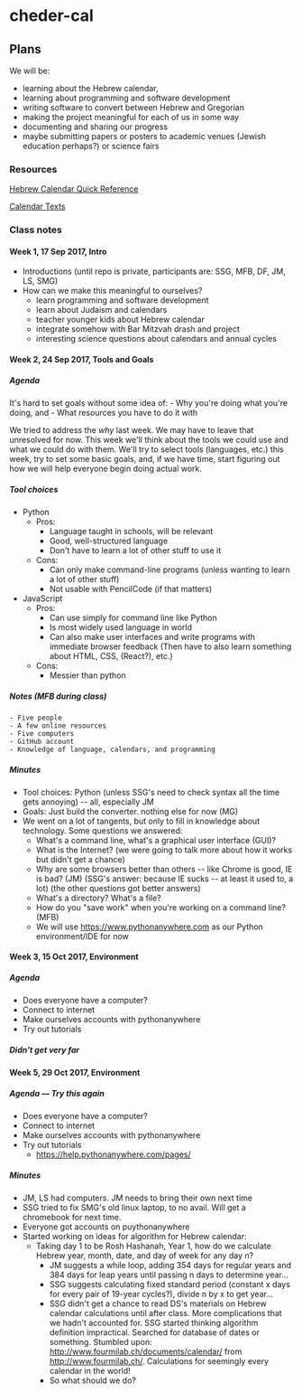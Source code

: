 # cheder-cal

## Plans
We will be: 
 - learning about the Hebrew calendar,
 - learning about programming and software development
 - writing software to convert between Hebrew and Gregorian
 - making the project meaningful for each of us in some way
 - documenting and sharing our progress
 - maybe submitting papers or posters to academic venues (Jewish education perhaps?) or science fairs
 

### Resources
[Hebrew Calendar Quick Reference](files/quickref.pdf)

[Calendar Texts](files/calendarTexts.pdf)

### Class notes

#### Week 1, 17 Sep 2017, Intro
 - Introductions (until repo is private, participants are: SSG, MFB, DF, JM, LS, SMG)
 - How can we make this meaningful to ourselves?
   - learn programming and software development
   - learn about Judaism and calendars
   - teacher younger kids about Hebrew calendar
   - integrate somehow with Bar Mitzvah drash and project
   - interesting science questions about calendars and annual cycles

#### Week 2, 24 Sep 2017, Tools and Goals
 
##### Agenda
   It's hard to set goals without some idea of:
     - Why you're doing what you're doing, and
     - What resources you have to do it with
     
   We tried to address the *why* last week. We may have to leave that unresolved for now.
   This week we'll think about the tools we could use and what we could do with them.
   We'll try to select tools (languages, etc.) this week, try to set some basic goals,
   and, if we have time, start figuring out how we will help everyone begin doing 
   actual work.
##### Tool choices
   - Python
     - Pros:
       - Language taught in schools, will be relevant
       - Good, well-structured language
       - Don't have to learn a lot of other stuff to use it
     - Cons:
       - Can only make command-line programs (unless wanting to learn a lot of other stuff)
       - Not usable with PencilCode (if that matters)
   - JavaScript
     - Pros:
       - Can use simply for command line like Python
       - Is most widely used language in world
       - Can also make user interfaces and write programs with immediate browser feedback
         (Then have to also learn something about HTML, CSS, (React?), etc.)
     - Cons:
       - Messier than python

##### Notes (MFB during class)

    - Five people
    - A few online resources
    - Five computers
    - GitHub account
    - Knowledge of language, calendars, and programming

##### Minutes
 - Tool choices: Python (unless SSG's need to check syntax all the time gets annoying) -- all, especially JM
 - Goals: Just build the converter. nothing else for now (MG)
 - We went on a lot of tangents, but only to fill in knowledge about technology. Some questions we answered:
    - What's a command line, what's a graphical user interface (GUI)?
    - What is the Internet? (we were going to talk more about how it works but didn't get a chance)
    - Why are some browsers better than others -- like Chrome is good, IE is bad? (JM) (SSG's answer: because 
      IE sucks -- at least it used to, a lot) (the other questions got better answers)
    - What's a directory? What's a file?
    - How do you "save work" when you're working on a command line? (MFB)
    - We will use https://www.pythonanywhere.com as our Python environment/IDE for now
  

#### Week 3, 15 Oct 2017, Environment
##### Agenda
  - Does everyone have a computer?
  - Connect to internet
  - Make ourselves accounts with pythonanywhere
  - Try out tutorials
##### Didn't get very far


#### Week 5, 29 Oct 2017, Environment 
##### Agenda — Try this again
  - Does everyone have a computer?
  - Connect to internet
  - Make ourselves accounts with pythonanywhere
  - Try out tutorials
    - https://help.pythonanywhere.com/pages/
##### Minutes
  - JM, LS had computers. JM needs to bring their own next time
  - SSG tried to fix SMG's old linux laptop, to no avail. Will get a chromebook for next time.
  - Everyone got accounts on puythonanywhere
  - Started working on ideas for algorithm for Hebrew calendar:
    - Taking day 1 to be Rosh Hashanah, Year 1, how do we calculate Hebrew year, month, date, and day of week
      for any day n?
      - JM suggests a while loop, adding 354 days for regular years and 384 days for leap years until passing
        n days to determine year...
      - SSG suggests calculating fixed standard period (constant x days for every pair of 19-year cycles?), 
        divide n by x to get year...
      - SSG didn't get a chance to read DS's materials on Hebrew calendar calculations until after class. More
        complications that we hadn't accounted for. SSG started thinking algorithm definition impractical. Searched
        for database of dates or something. Stumbled upon: http://www.fourmilab.ch/documents/calendar/ from 
        http://www.fourmilab.ch/. Calculations for seemingly every calendar in the world!
      - So what should we do?
